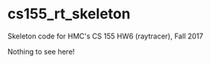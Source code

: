 # cs155_rt_skeleton
Skeleton code for HMC's CS 155 HW6 (raytracer), Fall 2017

Nothing to see here!
